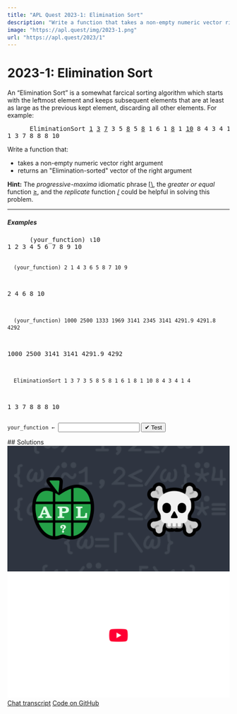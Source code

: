 ```yaml
---
title: "APL Quest 2023-1: Elimination Sort"
description: "Write a function that takes a non-empty numeric vector right argument and returns an "Elimination-sorted" vector of the right argument."
image: "https://apl.quest/img/2023-1.png"
url: "https://apl.quest/2023/1"
---
```


# <span class=s>2023-</span>1: Elimination Sort

<p>An “Elimination Sort” is a somewhat farcical sorting algorithm which starts with the leftmost element and keeps subsequent elements that are at least as large as the previous kept element, discarding all other elements. For example:</p>
<style>
.h {text-decoration:underline}
</style>
<pre class="APL">
      EliminationSort <span class="h">1</span> <span class="h">3</span> <span class="h">7</span> 3 5 <span class="h">8</span> 5 <span class="h">8</span> 1 6 1 <span class="h">8</span> 1 <span class="h">10</span> 8 4 3 4 1 4
1 3 7 8 8 8 10 
</pre>
<!-- Write a function that takes a non-empty numeric vector right argument and returns an "Elimination-sorted" vector of the right argument. -->
<p>Write a function that:</p>
<ul>
    <li>takes a non-empty numeric vector right argument</li>
    <li>returns an "Elimination-sorted" vector of the right argument</li>
    </ul>
<p><i class="fas fa-lightbulb-on"></i> <strong>Hint:</strong> The <em>progressive-maxima</em> idiomatic phrase <a href="https://aplcart.info?q=progressive%20maxima" class="APL" target="_blank">⌈\</a>, the <em>greater or equal</em> function <a class="APL" href="https://help.dyalog.com/latest/#Language/Primitive%20Functions/Greater%20Or%20Equal.htm" target="_blank">≥</a>, and the <em>replicate</em> function <a class="APL" href="https://help.dyalog.com/latest/#Language/Primitive%20Functions/Replicate.htm" target="_blank">/</a> could be helpful in solving this problem.</p>
<hr />
<h5>Examples</h5>
<pre class="APL">
      (your_function) ⍳10
1 2 3 4 5 6 7 8 9 10

      (your_function) 2 1 4 3 6 5 8 7 10 9
2 4 6 8 10

      (your_function) 1000 2500 1333 1969 3141 2345 3141 4291.9 4291.8 4292
1000 2500 3141 3141 4291.9 4292

      EliminationSort 1 3 7 3 5 8 5 8 1 6 1 8 1 10 8 4 3 4 1 4
1 3 7 8 8 8 10 
</pre>

<!-- <details>
  <summary>
    Spoiler: Solutions
  </summary>
  <p><a target="_blank" href="https://chat.stackexchange.com/transcript/52405?m=64941297#64941297">Transcript from discussion on this problem</a>, <a target="_blank" href="https://github.com/abrudz/apl_quest/tree/main/2023/1.apl">source code</a>, video presentation:</p>
  <iframe src="https://www.youtube.com/embed/LpUOaipgn7s?list=PLYKQVqyrAEj9wDIUyLDGtDAFTKY38BUMN" title="Elimination Sort (APL Quest 2023-1)" allowfullscreen="" width="960" height="540" allow="accelerometer; encrypted-media; gyroscope; picture-in-picture; web-share"></iframe>
</details> -->
<div class="pdiv">
  <code onclick="p_Input.focus()">your_function ← </code><input id="p_Input" autocomplete="off" spellcheck="false" oninput="this.parentElement.querySelector`button`.disabled=false;localStorage.setItem(window.location.pathname,this.value)" onkeypress="subm(event)">
  <button onclick="alert$.next`Testing…`;submitSolution`p`" class="md-button md-button--primary">&#x2714; Test</button>
</div>
<blockquote id="p_Output"></blockquote>
## Solutions
<div onclick="play(this)" title="Video on YouTube" class="yt">
<img alt="Video Thumbnail" src="../../img/2023-1.png">
<img alt="YouTube" src="../../img/yt-big.png">
</div>
<a href="https://chat.stackexchange.com/transcript/52405?m=64941297#64941297" target="_blank" class="md-button md-button--primary">Chat transcript</a>
<a href="https://github.com/dyalog/apl.quest/tree/main/2023/1.apl" target="_blank" class="md-button md-button--primary right">Code on GitHub</a>

<script>
    testCases={"a":["1 2 3 4 5 6 7 8 9","2 1 4 3 6 5 8 7 10 9","1000 2500 1333 1969 3141 2345 3141 4291.9 4291.8 4292","1 3 7 3 5 8 5 8 1 6 1 8 1 10 8 4 3 4 1 4","(?5)+⍳10+?5"],"b":[",1","100⍴?42","⌽(?5)+⍳10+?5"],"f":"{⍵/⍨⍵=⌈\\⍵}"}
    p_Input.value=localStorage.getItem(window.location.pathname)
    play=e=>e.outerHTML=`<iframe src="https://www.youtube.com/embed/LpUOaipgn7s?list=PLYKQVqyrAEj9wDIUyLDGtDAFTKY38BUMN&autoplay=1" title="<span class=s>2023-</span>1: Elimination Sort (APL Quest 2023-1)" frameborder="0" allow="accelerometer; autoplay; clipboard-write; encrypted-media; gyroscope; picture-in-picture; web-share" referrerpolicy="strict-origin-when-cross-origin" allowfullscreen></iframe>`
</script>
